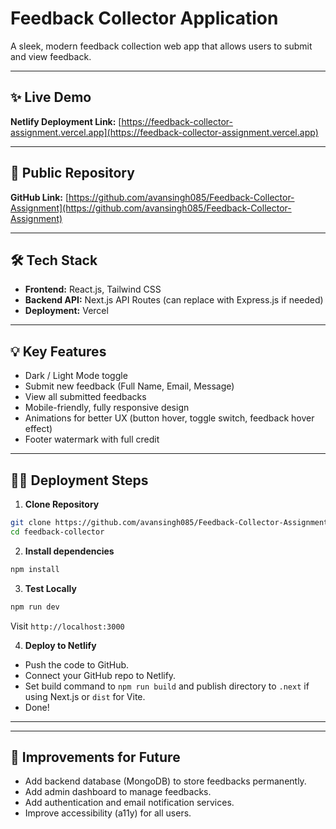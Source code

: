 # Feedback Collector Application

A sleek, modern feedback collection web app that allows users to submit and view feedback.

---

## ✨ Live Demo

**Netlify Deployment Link:** [https://feedback-collector-assignment.vercel.app](https://feedback-collector-assignment.vercel.app)

---

## 👥 Public Repository

**GitHub Link:** [https://github.com/avansingh085/Feedback-Collector-Assignment](https://github.com/avansingh085/Feedback-Collector-Assignment)


---

## 🛠️ Tech Stack

- **Frontend:** React.js, Tailwind CSS
- **Backend API:** Next.js API Routes (can replace with Express.js if needed)
- **Deployment:** Vercel

---



## 💡 Key Features

- Dark / Light Mode toggle
- Submit new feedback (Full Name, Email, Message)
- View all submitted feedbacks
- Mobile-friendly, fully responsive design
- Animations for better UX (button hover, toggle switch, feedback hover effect)
- Footer watermark with full credit

---

## 👨‍💻 Deployment Steps

1. **Clone Repository**
```bash
git clone https://github.com/avansingh085/Feedback-Collector-Assignment.git
cd feedback-collector
```

2. **Install dependencies**
```bash
npm install
```

3. **Test Locally**
```bash
npm run dev
```
Visit `http://localhost:3000`

4. **Deploy to Netlify**
- Push the code to GitHub.
- Connect your GitHub repo to Netlify.
- Set build command to `npm run build` and publish directory to `.next` if using Next.js or `dist` for Vite.
- Done!

---


---

## 🌟 Improvements for Future
- Add backend database (MongoDB) to store feedbacks permanently.
- Add admin dashboard to manage feedbacks.
- Add authentication and email notification services.
- Improve accessibility (a11y) for all users.

